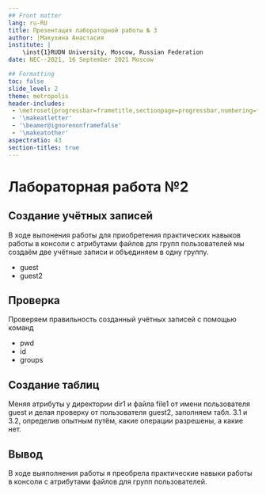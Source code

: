```yaml
---
## Front matter
lang: ru-RU
title: Презентация лабораторной работы № 3
author: |Макухина Анастасия
institute: |
	\inst{1}RUDN University, Moscow, Russian Federation
date: NEC--2021, 16 September 2021 Moscow

## Formatting
toc: false
slide_level: 2
theme: metropolis
header-includes: 
 - \metroset{progressbar=frametitle,sectionpage=progressbar,numbering=fraction}
 - '\makeatletter'
 - '\beamer@ignorenonframefalse'
 - '\makeatother'
aspectratio: 43
section-titles: true
---
```


# Лабораторная работа №2

## Создание учётных записей

В ходе выпонения работы для приобретения практических навыков работы в консоли с атрибутами файлов для групп пользователей мы создаём две учётные записи и объединяем в одну группу.

- guest
- guest2

## Проверка

Проверяем правильность созданный учётных записей с помощью команд

- pwd
- id
- groups

## Создание таблиц

Меняя атрибуты у директории dir1 и файла file1 от имени пользователя guest и делая проверку от пользователя guest2, заполняем табл. 3.1 и 3.2,
определив опытным путём, какие операции разрешены, а какие нет.

## Вывод

В ходе выяполнения работы я преобрела практические навыки работы в консоли с атрибутами файлов для групп пользователей.